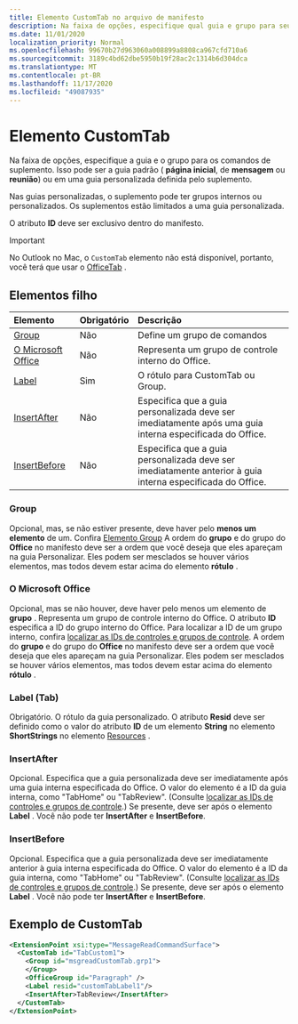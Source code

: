 ```yaml
---
title: Elemento CustomTab no arquivo de manifesto
description: Na faixa de opções, especifique qual guia e grupo para seus comandos de suplemento.
ms.date: 11/01/2020
localization_priority: Normal
ms.openlocfilehash: 99670b27d963060a008899a8808ca967cfd710a6
ms.sourcegitcommit: 3189c4bd62dbe5950b19f28ac2c1314b6d304dca
ms.translationtype: MT
ms.contentlocale: pt-BR
ms.lasthandoff: 11/17/2020
ms.locfileid: "49087935"
---
```

# <a name="customtab-element"></a>Elemento CustomTab

Na faixa de opções, especifique a guia e o grupo para os comandos de suplemento. Isso pode ser a guia padrão ( **página inicial**, de **mensagem** ou **reunião**) ou em uma guia personalizada definida pelo suplemento.

Nas guias personalizadas, o suplemento pode ter grupos internos ou personalizados. Os suplementos estão limitados a uma guia personalizada.

O atributo **ID** deve ser exclusivo dentro do manifesto.

> [!IMPORTANT]
> No Outlook no Mac, o `CustomTab` elemento não está disponível, portanto, você terá que usar o [OfficeTab](officetab.md) .

## <a name="child-elements"></a>Elementos filho

|  Elemento |  Obrigatório  |  Descrição  |
|:-----|:-----|:-----|
|  [Group](group.md)      | Não |  Define um grupo de comandos  |
|  [O Microsoft Office](#officegroup)      | Não |  Representa um grupo de controle interno do Office.  |
|  [Label](#label-tab)      | Sim |  O rótulo para CustomTab ou Group.  |
|  [InsertAfter](#insertafter)      | Não |  Especifica que a guia personalizada deve ser imediatamente após uma guia interna especificada do Office.  |
|  [InsertBefore](#insertbefore)      | Não |  Especifica que a guia personalizada deve ser imediatamente anterior à guia interna especificada do Office.  |

### <a name="group"></a>Group

Opcional, mas, se não estiver presente, deve haver pelo **menos um elemento** de um. Confira [Elemento Group](group.md) A ordem do **grupo** e do grupo do **Office** no manifesto deve ser a ordem que você deseja que eles apareçam na guia Personalizar. Eles podem ser mesclados se houver vários elementos, mas todos devem estar acima do elemento **rótulo** .

### <a name="officegroup"></a>O Microsoft Office

Opcional, mas se não houver, deve haver pelo menos um elemento de **grupo** . Representa um grupo de controle interno do Office. O atributo **ID** especifica a ID do grupo interno do Office. Para localizar a ID de um grupo interno, confira [localizar as IDs de controles e grupos de controle](../../design/built-in-button-integration.md#find-the-ids-of-controls-and-control-groups). A ordem do **grupo** e do grupo do **Office** no manifesto deve ser a ordem que você deseja que eles apareçam na guia Personalizar. Eles podem ser mesclados se houver vários elementos, mas todos devem estar acima do elemento **rótulo** .

### <a name="label-tab"></a>Label (Tab)

Obrigatório. O rótulo da guia personalizado. O atributo **Resid** deve ser definido como o valor do atributo **ID** de um elemento **String** no elemento **ShortStrings** no elemento [Resources](resources.md) .

### <a name="insertafter"></a>InsertAfter

Opcional. Especifica que a guia personalizada deve ser imediatamente após uma guia interna especificada do Office. O valor do elemento é a ID da guia interna, como "TabHome" ou "TabReview". (Consulte [localizar as IDs de controles e grupos de controle](../../design/built-in-button-integration.md#find-the-ids-of-controls-and-control-groups).) Se presente, deve ser após o elemento **Label** . Você não pode ter **InsertAfter** e **InsertBefore**.

### <a name="insertbefore"></a>InsertBefore

Opcional. Especifica que a guia personalizada deve ser imediatamente anterior à guia interna especificada do Office. O valor do elemento é a ID da guia interna, como "TabHome" ou "TabReview". (Consulte [localizar as IDs de controles e grupos de controle](../../design/built-in-button-integration.md#find-the-ids-of-controls-and-control-groups).)  Se presente, deve ser após o elemento **Label** . Você não pode ter **InsertAfter** e **InsertBefore**.

## <a name="customtab-example"></a>Exemplo de CustomTab

```xml
<ExtensionPoint xsi:type="MessageReadCommandSurface">
  <CustomTab id="TabCustom1">
    <Group id="msgreadCustomTab.grp1">
    </Group>
    <OfficeGroup id="Paragraph" />
    <Label resid="customTabLabel1"/>
    <InsertAfter>TabReview</InsertAfter>
  </CustomTab>
</ExtensionPoint>
```
